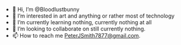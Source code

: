 - 👋 Hi, I’m @Bloodlustbunny
- 👀 I’m interested in art and anything or rather most of technology 
- 🌱 I’m currently learning nothing, currently nothing at all
- 💞️ I’m looking to collaborate on still currently nothing. 
- 📫 How to reach me PeterJSmith7877@gmail.com. 

<!---
Bloodlustbunny/Bloodlustbunny is a ✨ special ✨ repository because its `README.md` (this file) appears on your GitHub profile.
You can click the Preview link to take a look at your changes.
--->
